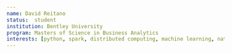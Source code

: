 ```yaml
---
name: David Reitano
status:  student 
institution: Bentley University
program: Masters of Science in Business Analytics
interests: [python, spark, distributed computing, machine learning, natural language processing]
---
```

